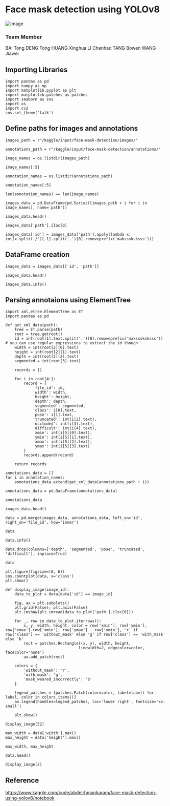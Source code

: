 # Face mask detection using YOLOv8

![image](https://github.com/user-attachments/assets/2066b3a2-d88d-4aa3-856e-d04ef714fbf6)

### Team Member
BAI Tong
DENG Tong
HUANG Xinghua
LI Chenhao
TANG Bowen
WANG Jiawei
## Importing Libraries

```Jupyter Notebook
import pandas as pd
import numpy as np
import matplotlib.pyplot as plt
import matplotlib.patches as patches
import seaborn as sns
import os
import cv2
sns.set_theme('talk')
```

## Define paths for images and annotations
```Jupyter Notebook
images_path = r"/kaggle/input/face-mask-detection/images/"

annotations_path = r"/kaggle/input/face-mask-detection/annotations/"
```
```
image_names = os.listdir(images_path)

image_names[:5]
```
```
annotation_names = os.listdir(annotations_path)

annotation_names[:5]
```
```
len(annotation_names) == len(image_names)
```
```
images_data = pd.DataFrame(pd.Series([images_path + i for i in image_names], name='path'))

images_data.head()
```
```
images_data['path'].iloc[0]
```
```
images_data['id'] = images_data['path'].apply(lambda x: int(x.split('/')[-1].split('.')[0].removeprefix('maksssksksss')))
```

## DataFrame creation
```Jupyter Notebook
images_data = images_data[['id', 'path']]

images_data.head()
```
```
images_data.info()
```

## Parsing annotaions using ElementTree
```Jupyter Notebook
import xml.etree.ElementTree as ET
import pandas as pd

def get_xml_data(path):
    tree = ET.parse(path)
    root = tree.getroot()
    id = int(root[1].text.split('.')[0].removeprefix('maksssksksss')) # you can use regular expressions to extract the id though
    width = int(root[2][0].text)
    height = int(root[2][1].text)
    depth = int(root[2][2].text)
    segmented = int(root[3].text)

    records = []

    for i in root[4:]:
        record = {
            'file_id': id,
            'width': width,
            'height': height,
            'depth': depth,
            'segmented': segmented,
            'class': i[0].text,
            'pose': i[1].text,
            'truncated': int(i[2].text),
            'occluded': int(i[3].text),
            'difficult': int(i[4].text),
            'xmin': int(i[5][0].text),
            'ymin': int(i[5][1].text),
            'xmax': int(i[5][2].text),
            'ymax': int(i[5][3].text)
        }
        records.append(record)

    return records
```
```Jupyter Notebook
annotations_data = []
for i in annotation_names:
    annotations_data.extend(get_xml_data(annotations_path + i))

annotations_data = pd.DataFrame(annotations_data)
```
```Jupyter Notebook
annotations_data
```
```
images_data.head()
```
```
data = pd.merge(images_data, annotations_data, left_on='id', right_on='file_id', how='inner')

data
```
```
data.info()
```
```
data.drop(columns=['depth', 'segmented', 'pose', 'truncated', 'difficult'], inplace=True)
```
```
data
```
```
plt.figure(figsize=(8, 6))
sns.countplot(data, x='class')
plt.show()
```
```
def display_image(image_id):
    data_to_plot = data[data['id'] == image_id]

    fig, ax = plt.subplots()
    plt.grid(False); plt.axis(False)
    plt.imshow(plt.imread(data_to_plot['path'].iloc[0]))

    for _, row in data_to_plot.iterrows():
        x, y, width, height, color = row['xmin'], row['ymin'], row['xmax']-row['xmin'], row['ymax'] - row['ymin'], 'r' if row['class'] == 'without_mask' else 'g' if row['class'] == 'with_mask' else 'b'
        rect = patches.Rectangle((x, y), width, height,
                                linewidth=2, edgecolor=color, facecolor='none')
        ax.add_patch(rect)

    colors = {
        'without_mask': 'r',
        'with_mask': 'g',
        'mask_weared_incorrectly': 'b'
    }

    legend_patches = [patches.Patch(color=color, label=label) for label, color in colors.items()]
    ax.legend(handles=legend_patches, loc='lower right', fontsize='xx-small')

    plt.show()
```
```
display_image(52)
```
```
max_width = data['width'].max()
max_height = data['height'].max()

max_width, max_height
```
```
data.head()
```
```
display_image(2)
```
## Reference
https://www.kaggle.com/code/abdelrhmankaram/face-mask-detection-using-yolov8/notebook
